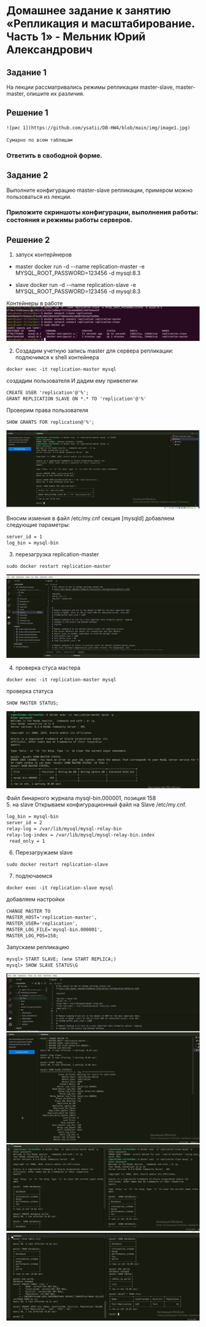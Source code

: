 # Домашнее задание к занятию «Репликация и масштабирование. Часть 1» - Мельник Юрий Александрович

## Задание 1
На лекции рассматривались режимы репликации master-slave, master-master, опишите их различия.


## Решение 1 
 
```
![рис 1](https://github.com/ysatii/DB-HW4/blob/main/img/image1.jpg)

Сумарно по всем таблицам 
```
### Ответить в свободной форме. 

## Задание 2
Выполните конфигурацию master-slave репликации, примером можно пользоваться из лекции.
### Приложите скриншоты конфигурации, выполнения работы: состояния и режимы работы серверов.

## Решение 2
1. запуск контерйнеров
- master 
   docker run -d --name replication-master -e MYSQL_ROOT_PASSWORD=123456 -d mysql:8.3

- slave
   docker run -d --name replication-slave -e MYSQL_ROOT_PASSWORD=123456 -d mysql:8.3

Контейнеры в работе 
![рис 2](https://github.com/ysatii/DB-HW6/blob/main/img/image2.jpg)

2.  Создадим учетную запись master для сервера репликации:
  подлючимся к shell контейнера
```
docker exec -it replication-master mysql
```
создадим пользователя И дадим ему привелегии  
```
CREATE USER 'replication'@'%';
GRANT REPLICATION SLAVE ON *.* TO 'replication'@'%'
```
Проверим права пользователя
```
SHOW GRANTS FOR replication@'%';
```
![рис 2_1](https://github.com/ysatii/DB-HW6/blob/main/img/image2_1.jpg)

Вносим измения в файл /etc/my.cnf
 секция [mysqld] добавляем следующие параметры:
```
server_id = 1  
log_bin = mysql-bin
```



3. перезагрузка replication-master  
```
sudo docker restart replication-master
``` 
![рис 2_3](https://github.com/ysatii/DB-HW6/blob/main/img/image2_3.jpg)

4. проверка стуса мастера
``` 
docker exec -it replication-master mysql
``` 

проверка статуса  
``` 
SHOW MASTER STATUS;
``` 

![рис 2_4](https://github.com/ysatii/DB-HW6/blob/main/img/image2_4.jpg)


Файл бинарного журнала mysql-bin.000001, позиция 158  
5. на slave Открываем конфигурационный файл на Slave /etc/my.cnf.  
``` 
log_bin = mysql-bin
server_id = 2
relay-log = /var/lib/mysql/mysql-relay-bin
relay-log-index = /var/lib/mysql/mysql-relay-bin.index
 read_only = 1
``` 
6. Перезагружаем slave  
``` 
sudo docker restart replication-slave
``` 

7. подлючаемся
```
docker exec -it replication-slave mysql
```

добавляем настройки
```
CHANGE MASTER TO
MASTER_HOST='replication-master',
MASTER_USER='replication',
MASTER_LOG_FILE='mysql-bin.000001',
MASTER_LOG_POS=158;
```

Запускаем репликацию  
```
mysql> START SLAVE; (или START REPLICA;)
mysql> SHOW SLAVE STATUS\G
```

![рис 2_5](https://github.com/ysatii/DB-HW6/blob/main/img/image2_5.jpg)
![рис 2_6](https://github.com/ysatii/DB-HW6/blob/main/img/image2_6.jpg)
![рис 2_7](https://github.com/ysatii/DB-HW6/blob/main/img/image2_7.jpg)
![рис 2_8](https://github.com/ysatii/DB-HW6/blob/main/img/image2_8.jpg)
 
